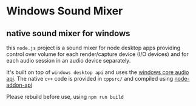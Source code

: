 # Windows Sound Mixer

## native sound mixer for windows

this `node.js` project is a sound mixer for node desktop apps providing control over volume for each render/capture device (I/O devices) and for each audio session in an audio device separately.

It's built on top of `windows desktop api` and uses the [windows core audio api](https://docs.microsoft.com/en-us/windows/win32/api/_coreaudio/). The native `c++` code is provided in `cppsrc/` and compiled using [node-addon-api](https://github.com/nodejs/node-addon-api)

Please rebuild before use, using `npm run build`